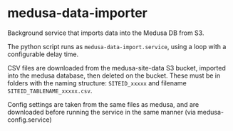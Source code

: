 # medusa-data-importer
Background service that imports data into the Medusa DB from S3.

The python script runs as `medusa-data-import.service`, using a loop with a configurable delay time.

CSV files are downloaded from the medusa-site-data S3 bucket, imported into the medusa database, then deleted on the bucket.
These must be in folders with the naming structure: `SITEID_xxxxx` and filename `SITEID_TABLENAME_xxxxx.csv`.

Config settings are taken from the same files as medusa, and are downloaded before running the service in the same manner (via medusa-config.service)
